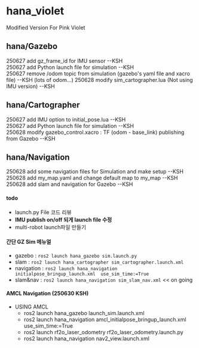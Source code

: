 # hana_violet
Modified Version For Pink Violet

## hana/Gazebo
250627 add gz_frame_id for IMU sensor --KSH  
250627 add Python launch file for simulation --KSH  
250627 remove /odom topic from simulation (gazebo's yaml file and xacro file) --KSH (lots of odom...)
250628 modify sim_cartographer.lua (Not using IMU version) --KSH  


## hana/Cartographer
250627 add IMU option to initial_pose.lua --KSH  
250627 add Python launch file for simulation --KSH  
250628 modify gazebo_control.xacro : TF (odom - base_link) publishing   from Gazebo --KSH  

## hana/Navigation
250628 add some navigation files for Simulation and make setup --KSH
250628 add my_map.yaml and change default map to my_map --KSH
250628 add slam and navigation for Gazebo --KSH


#### todo
- launch.py File 코드 리뷰  
- **IMU publish on/off 되게 launch file 수정**  
- multi-robot launch파일 만들기  


#### 간단 GZ Sim 메뉴얼
- gazebo : `ros2 launch hana_gazebo sim.launch.py`  
- slam : `ros2 launch hana_cartographer sim_cartographer.launch.xml`  
- navigation : `ros2 launch hana_navigation initialpose_bringup_launch.xml  use_sim_time:=True`  
- slam&nav : `ros2 launch hana_navigation sim_slam_nav.xml` << on going  

#### AMCL Navigation (250630 KSH)
- USING AMCL
  - ros2 launch hana_gazebo launch_sim.launch.xml  
  - ros2 launch hana_navigation amcl_initialpose_bringup_launch.xml  use_sim_time:=True  
  - ros2 launch rf2o_laser_odometry rf2o_laser_odometry.launch.py  
  - ros2 launch hana_navigation nav2_view.launch.xml  